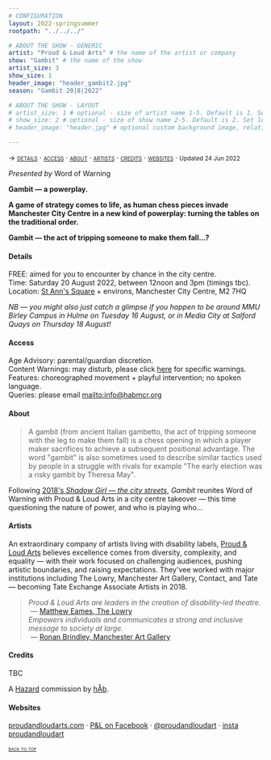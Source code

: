 ```yaml
---
# CONFIGURATION
layout: 2022-springsummer
rootpath: "../../../"

# ABOUT THE SHOW - GENERIC
artist: "Proud & Loud Arts" # the name of the artist or company
show: "Gambit" # the name of the show
artist_size: 3
show_size: 1
header_image: "header_gambit2.jpg"    
season: "Gambit 20|8|2022"

# ABOUT THE SHOW - LAYOUT
# artist_size: 1 # optional - size of artist name 1-5. Default is 1. Set longer names to lower values
# show_size: 2 # optional - size of show name 2-5. Default is 2. Set longer names to lower values
# header_image: "header.jpg" # optional custom background image, relative to current page

---
```

<span style='font-variant: small-caps'>→ [details](/current/2022-springsummer/gambit/#details) · [access](/current/2022-springsummer/gambit/#access) · [about](/current/2022-springsummer/gambit/#about) · [artists](/current/2022-springsummer/gambit/#artists) · [credits](/current/2022-springsummer/gambit/#credits) · [websites](/current/2022-springsummer/gambit/#websites)</span> · <small>Updated 24 Jun 2022</small>         
         
*Presented by* Word of Warning         
         
**Gambit — a powerplay.**        
        
**A game of strategy comes to life, as human chess pieces invade Manchester City Centre in a new kind of powerplay: turning the tables on the traditional order.**        
        
**Gambit — the act of tripping someone to make them fall…?**        
        
#### Details         
FREE: aimed for you to encounter by chance in the city centre.<br>Time: Saturday 20 August 2022, between 12noon and 3pm (timings tbc).<br>Location: <a href="https://www.manchester.gov.uk/info/511/conservation_areas/144/st_anns_square_conservation_area" target="_blank">St Ann's Square</a> + environs, Manchester City Centre, M2 7HQ        
         
*NB — you might also just catch a glimpse if you happen to be around MMU Birley Campus in Hulme on Tuesday 16 August, or in Media City at Salford Quays on Thursday 18 August!*        
         
#### Access         
Age Advisory: parental/guardian discretion.<br>Content Warnings: may disturb, please click [here](/warnings) for specific warnings.<br>Features: choreographed movement + playful intervention; no spoken language.<br>Queries: please email <mailto:info@habmcr.org>       
         
#### About         
>A gambit (from ancient Italian gambetto, the act of tripping someone with the leg to make them fall) is a chess opening in which a player maker sacrifices to achieve a subsequent positional advantage. The word "gambit" is also sometimes used to describe similar tactics used by people in a struggle with rivals for example "The early election was a risky gambit by Theresa May".        

Following [2018's *Shadow Girl — the city streets*](/archive/2018-springsummer/hazardshadowgirl), *Gambit* reunites Word of Warning with Proud & Loud Arts in a city centre takeover — this time questioning the nature of power, and who is playing who…       
         
#### Artists        
An extraordinary company of artists living with disability labels, <a href="https://proudandloudarts.com" target="_blank">Proud & Loud Arts</a> believes excellence comes from diversity, complexity, and equality — with their work focused on challenging audiences, pushing artistic boundaries, and raising expectations. They'vee worked with major institutions including The Lowry, Manchester Art Gallery, Contact, and Tate — becoming Tate Exchange Associate Artists in 2018.       
        
>*Proud & Loud Arts are leaders in the creation of disability-led theatre.*<br>&nbsp;— <a href="https://proudandloudarts.com/tag/the-lowry" target="_blank">Matthew Eames, The Lowry</a><br>*Empowers individuals and communicates a strong and inclusive message to society at large.*<br>&nbsp;— <a href="https://manchesterartgallery.org/?s=proud+loud+arts" target="_blank">Ronan Brindley, Manchester Art Gallery</a>        
       
#### Credits          
TBC        
        
A [Hazard](hab/hazard/) commission by [hÅb](/hab).        
         
#### Websites          
<a href="https://proudandloudarts.com" target="_blank">proudandloudarts.com</a> · <a href="https://www.facebook.com/proudandloudarts" target="_blank">P&L on Facebook</a> · <a href="https://twitter.com/proudandloudart" target="_blank">@proudandloudart</a> · <a href="https://www.instagram.com/proudandloudart)" target="_blank">insta proudandloudart</a>         
        
<small><span style='font-variant: small-caps'>[back to top](/current/2022-springsummer/gambit)</span></small>
